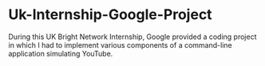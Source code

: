 # Uk-Internship-Google-Project

During this UK Bright Network Internship, Google provided a coding project in which I had to implement various components of a command-line application simulating YouTube.

